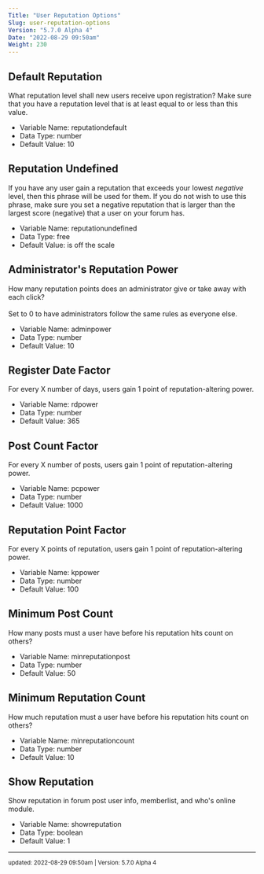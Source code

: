 ```yaml
---
Title: "User Reputation Options"
Slug: user-reputation-options
Version: "5.7.0 Alpha 4"
Date: "2022-08-29 09:50am"
Weight: 230
---
```



## Default Reputation

What reputation level shall new users receive upon registration?  Make sure that you have a reputation level that is at least equal to or less than this value.




- Variable Name: reputationdefault
- Data Type: number
- Default Value: 10

## Reputation Undefined

If you have any user gain a reputation that exceeds your lowest <em>negative</em> level, then this phrase will be used for them.  If you do not wish to use this phrase, make sure you set a negative reputation that is larger than the largest score (negative) that a user on your forum has.




- Variable Name: reputationundefined
- Data Type: free
- Default Value: is off the scale

## Administrator's Reputation Power

How many reputation points does an administrator give or take away with each click?<br />
<br />Set to 0 to have administrators follow the same rules as everyone else.




- Variable Name: adminpower
- Data Type: number
- Default Value: 10

## Register Date Factor

For every X number of days, users gain 1 point of reputation-altering power.




- Variable Name: rdpower
- Data Type: number
- Default Value: 365

## Post Count Factor

For every X number of posts, users gain 1 point of reputation-altering power.




- Variable Name: pcpower
- Data Type: number
- Default Value: 1000

## Reputation Point Factor

For every X points of reputation, users gain 1 point of reputation-altering power.




- Variable Name: kppower
- Data Type: number
- Default Value: 100

## Minimum Post Count

How many posts must a user have before his reputation hits count on others?




- Variable Name: minreputationpost
- Data Type: number
- Default Value: 50

## Minimum Reputation Count

How much reputation must a user have before his reputation hits count on others?




- Variable Name: minreputationcount
- Data Type: number
- Default Value: 10

## Show Reputation

Show reputation in forum post user info, memberlist, and who's online module.




- Variable Name: showreputation
- Data Type: boolean
- Default Value: 1


<hr>
<small>
updated: 2022-08-29 09:50am | Version: 5.7.0 Alpha 4
</small>